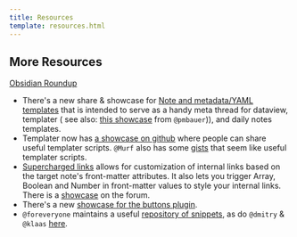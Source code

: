 ```yaml
---
title: Resources
template: resources.html
---
```


## More Resources

[Obsidian Roundup](https://obsidianroundup.org)

* There's a new share & showcase for [Note and metadata/YAML templates](https://forum.obsidian.md/t/note-and-metadata-yaml-templates-snippets-showcase/16953) that is intended to serve as a handy meta thread for dataview, templater ( see also: [this showcase](https://forum.obsidian.md/t/templater-plugin-script-collection/17010) from `@pmbauer`)), and daily notes templates. 
* Templater now has [a showcase on github](https://github.com/SilentVoid13/Templater/discussions/categories/templates-showcase) where people can share useful templater scripts. `@Murf` also has some [gists](https://gist.github.com/GitMurf) that seem like useful templater scripts. 
* [Supercharged links](https://github.com/mdelobelle/obsidian_supercharged_links) allows for customization of internal links based on the target note's front-matter attributes. It also lets you trigger Array, Boolean and Number in front-matter values to style your internal links. There is a [showcase](https://forum.obsidian.md/t/supercharged-links-showcase/18219) on the forum. 
* There's a new [showcase for the buttons plugin](https://forum.obsidian.md/t/buttons-showcase/18044).
* `@foreveryone` maintains a useful [repository of snippets](https://github.com/gitobsidiantutorial?tab=repositories), as do `@dmitry` & `@klaas` [here](https://github.com/Dmitriy-Shulha/obsidian-css-snippets). 